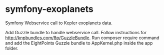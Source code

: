 # symfony-exoplanets
Symfony Webservice call to Kepler exoplanets data.

Add Guzzle bundle to handle webservice call.
Follow instructions for http://knpbundles.com/8p/GuzzleBundle.
Run composer require command and add the EightPoints Guzzle bundle to AppKernel.php inside the app folder.
